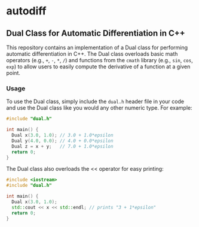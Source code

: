 # autodiff
## Dual Class for Automatic Differentiation in C++

This repository contains an implementation of a Dual class for performing automatic differentiation in C++. The Dual class overloads basic math operators (e.g., `+`, `-`, `*`, `/`) and functions from the `cmath` library (e.g., `sin`, `cos`, `exp`) to allow users to easily compute the derivative of a function at a given point.

### Usage

To use the Dual class, simply include the `dual.h` header file in your code and use the Dual class like you would any other numeric type. For example:

```cpp
#include "dual.h"

int main() {
  Dual x(3.0, 1.0); // 3.0 + 1.0*epsilon
  Dual y(4.0, 0.0); // 4.0 + 0.0*epsilon
  Dual z = x + y;   // 7.0 + 1.0*epsilon
  return 0;
}
```

The Dual class also overloads the << operator for easy printing:

```cpp
#include <iostream>
#include "dual.h"

int main() {
  Dual x(3.0, 1.0);
  std::cout << x << std::endl; // prints "3 + 1*epsilon"
  return 0;
}
```
